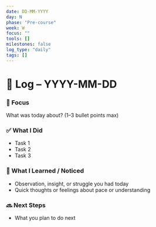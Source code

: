 ```yaml
---
date: DD-MM-YYYY
day: N
phase: "Pre-course"
week: W
focus: ""
tools: []
milestones: false
log_type: "daily"
tags: []
---
```


# 📅 Log – YYYY-MM-DD

### 🎯 Focus
What was today about? (1–3 bullet points max)

### ✅ What I Did
- Task 1
- Task 2
- Task 3

### 🤔 What I Learned / Noticed
- Observation, insight, or struggle you had today
- Quick thoughts or feelings about pace or understanding

### 🔜 Next Steps
- What you plan to do next
